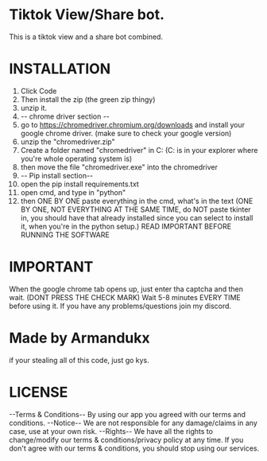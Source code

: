 # Tiktok View/Share bot.
This is a tiktok view and a share bot combined.

# INSTALLATION
1. Click Code
2. Then install the zip (the green zip thingy)
3. unzip it.
4. -- chrome driver section --
5. go to https://chromedriver.chromium.org/downloads and install your google chrome driver. (make sure to check your google version)
6. unzip the "chromedriver.zip"
7. Create a folder named "chromedriver" in C: (C: is in your explorer where you're whole operating system is)
8. then move the file "chromedriver.exe" into the chromedriver
9. -- Pip install section--
10. open the pip install requirements.txt
11. open cmd, and type in "python"
12. then ONE BY ONE paste everything in the cmd, what's in the text (ONE BY ONE, NOT EVERYTHING AT THE SAME TIME, do NOT paste tkinter in, you should have that already installed since you can select to install it, when you're in the python setup.)
READ IMPORTANT BEFORE RUNNING THE SOFTWARE

# IMPORTANT
When the google chrome tab opens up, just enter tha captcha and then wait. (DONT PRESS THE CHECK MARK)
Wait 5-8 minutes EVERY TIME before using it.
If you have any problems/questions join my discord.

# Made by Armandukx
if your stealing all of this code, just go kys.

# LICENSE
--Terms & Conditions--
By using our app you agreed with our terms and conditions.
--Notice--
We are not responsible for any damage/claims in any case, use at your own risk.
--Rights--
We have all the rights to change/modify our terms & conditions/privacy policy at any time.
If you don't agree with our terms & conditions, you should stop using our services.
